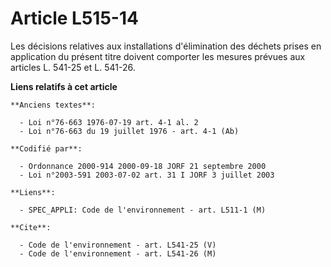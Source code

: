 # Article L515-14

Les décisions relatives aux installations d'élimination des déchets prises en application du présent titre doivent comporter
les mesures prévues aux articles L. 541-25 et L. 541-26.

**Liens relatifs à cet article**

	**Anciens textes**:

	  - Loi n°76-663 1976-07-19 art. 4-1 al. 2
	  - Loi n°76-663 du 19 juillet 1976 - art. 4-1 (Ab)

	**Codifié par**:

	  - Ordonnance 2000-914 2000-09-18 JORF 21 septembre 2000
	  - Loi n°2003-591 2003-07-02 art. 31 I JORF 3 juillet 2003

	**Liens**:

	  - SPEC_APPLI: Code de l'environnement - art. L511-1 (M)

	**Cite**:

	  - Code de l'environnement - art. L541-25 (V)
	  - Code de l'environnement - art. L541-26 (M)
